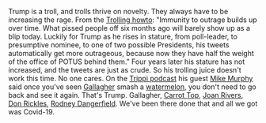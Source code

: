 Trump is a troll, and trolls thrive on novelty. They always have to be increasing the rage. From the <a href="http://this.how/trolls/">Trolling howto</a>: "Immunity to outrage builds up over time. What pissed people off six months ago will barely show up as a blip today. Luckily for Trump as he rises in stature, from poll-leader, to presumptive nominee, to one of two possible Presidents, his tweets automatically get more outrageous, because now they have half the weight of the office of POTUS behind them." Four years later his stature has not increased, and the tweets are just as crude. So his trolling juice doesn't work this time. No one cares. On the <a href="https://podcasts.apple.com/us/podcast/mike-murphy-joins-the-show-early-vote-last-stops-gop-future/id1523896927?i=1000496212559">Trippi podcast</a> his guest <a href="https://en.wikipedia.org/wiki/Mike_Murphy_(political_consultant)">Mike Murphy</a> said once you've seen <a href="https://en.wikipedia.org/wiki/Gallagher_(comedian)">Gallagher</a> smash a <a href="https://www.youtube.com/watch?v=Nxls1KnKCA4">watermelon</a>, you don't need to go back and see it again. That's Trump. Gallagher, <a href="https://en.wikipedia.org/wiki/Carrot_Top">Carrot Top</a>, <a href="https://en.wikipedia.org/wiki/Joan_Rivers">Joan Rivers</a>, <a href="https://en.wikipedia.org/wiki/Don_Rickles">Don Rickles</a>, <a href="https://en.wikipedia.org/wiki/Rodney_Dangerfield">Rodney Dangerfield</a>. We've been there done that and all we got was Covid-19.
